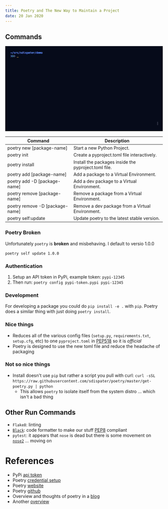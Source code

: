 ```yaml
---
title: Poetry and The New Way to Maintain a Project
date: 20 Jan 2020
---
```


## Commands

![](install.gif)

| Command                           | Description |
|-----------------------------------|-------------|
| poetry new [package-name]	        | Start a new Python Project.| 
| poetry init	                    | Create a pyproject.toml file interactively.| 
| poetry install	                | Install the packages inside the pyproject.toml file.| 
| poetry add [package-name]	        | Add a package to a Virtual Environment. | 
| poetry add -D [package-name]	    | Add a dev package to a Virtual Environment. | 
| poetry remove [package-name]	    | Remove a package from a Virtual Environment. | 
| poetry remove -D [package-name]	| Remove a dev package from a Virtual Environment. | 
| poetry self:update	            | Update poetry to the latest stable version. | 

### Poetry Broken

Unfortunately `poetry` is **broken** and misbehaving. I default to versio 1.0.0

```
poetry self update 1.0.0
```

### Authentication

1. Setup an API token in PyPi, example token: `pypi-12345`
1. Then run: `poetry config pypi-token.pypi pypi-12345`

### Development

For developing a package you could do `pip install -e .` with `pip`. Poetry does a
similar thing with just doing `poetry install`.

### Nice things

- Reduces all of the various config files (`setup.py`, `requirements.txt`, `setup.cfg`, etc) 
to one `pyproject.toml` in [PEP518](https://www.python.org/dev/peps/pep-0518/) so it is *official*
- Poetry is designed to use the new toml file and reduce the headache of packaging

### Not so nice things

-  Install doesn't use `pip` but rather a script you pull with curl: `curl -sSL https://raw.githubusercontent.com/sdispater/poetry/master/get-poetry.py | python`
    - This allows `poetry` to isolate itself from the system distro ... which isn't a bad thing

## Other Run Commands 

- `Flake8`: linting
- [`Black`](https://github.com/psf/black): code formatter to make our stuff [PEP8](https://www.python.org/dev/peps/pep-0008/) compliant
- `pytest`: it appears that `nose` is dead but there is some movement on [`nose2`](https://github.com/nose-devs/nose2) ... moving on

# References

- PyPi [api token](https://pypi.org/help/#apitoken)
- Poetry [credential setup](https://python-poetry.org/docs/repositories/#configuring-credentials)
- Poetry [website](https://python-poetry.org/)
- Poetry [github](https://github.com/python-poetry/poetry)
- Overview and thoughts of poetry in a [blog](https://hackersandslackers.com/python-poetry/)
- Another [overview](https://www.pythoncheatsheet.org/blog/python-projects-with-poetry-and-vscode-part-1/)
